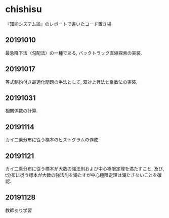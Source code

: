 # chishisu

『知能システム論』のレポートで書いたコード置き場

## 20191010

最急降下法（勾配法）の一種である, バックトラック直線探索の実装.

## 20191017

等式制約付き最適化問題の手法として, 双対上昇法と乗数法の実装.

## 20191031

相関係数の計算.

## 20191114

カイ二乗分布に従う標本のヒストグラムの作成.

## 20191121

カイ二乗分布に従う標本が大数の強法則および中心極限定理を満たすこと, 及び, t分布に従う標本が大数の強法則を満たすが中心極限定理は満たさないことを確認.

## 20191128

教師あり学習